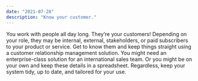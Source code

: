 ```yaml
---
date: "2021-07-28"
description: "Know your customer."
---
```


You work with people all day long. They’re your customers! Depending on your role, they may be internal, external, stakeholders, or paid subscribers to your product or service. Get to know them and keep things straight using a customer relationship management solution. You might need an enterprise-class solution for an international sales team. Or you might be on your own and keep these details in a spreadsheet. Regardless, keep your system tidy, up to date, and tailored for your use.
